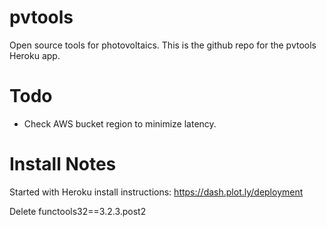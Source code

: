 # pvtools
Open source tools for photovoltaics. This is the github repo for the pvtools Heroku app.

# Todo

- Check AWS bucket region to minimize latency.

# Install Notes

Started with Heroku install instructions:
https://dash.plot.ly/deployment

Delete functools32==3.2.3.post2